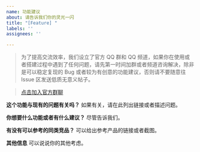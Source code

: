 ```yaml
---
name: 功能建议
about: 请告诉我们你的灵光一闪
title: "[Feature] "
labels: ''
assignees: ''

---
```


> 为了提高交流效率，我们设立了官方 QQ 群和 QQ 频道，如果你在使用或者搭建过程中遇到了任何问题，请先第一时间加群或者频道咨询解决，除非是可以稳定复现的 Bug 或者较为有创意的功能建议，否则请不要随意往 Issue 区发送低质无意义帖子。

> [点击加入官方群聊](https://github.com/Yidadaa/AI-So-Easy/discussions/1724)

**这个功能与现有的问题有关吗？**
如果有关，请在此列出链接或者描述问题。

**你想要什么功能或者有什么建议？**
尽管告诉我们。

**有没有可以参考的同类竞品？**
可以给出参考产品的链接或者截图。

**其他信息**
可以说说你的其他考虑。
